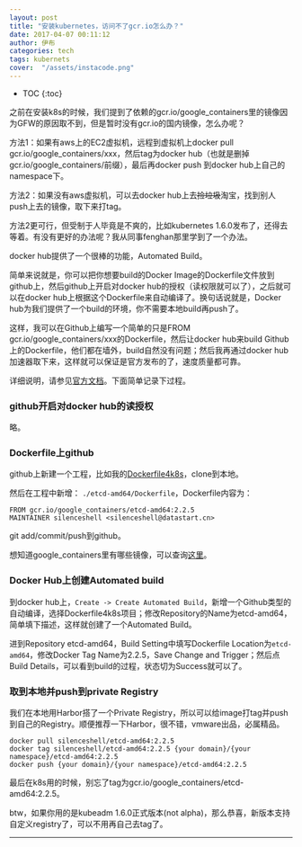 ```yaml
---
layout: post
title: "安装kubernetes，访问不了gcr.io怎么办？"
date: 2017-04-07 00:11:12
author: 伊布
categories: tech
tags: kubernets
cover:  "/assets/instacode.png"
---
```


* TOC
{:toc}

之前在安装k8s的时候，我们提到了依赖的gcr.io/google_containers里的镜像因为GFW的原因取不到，但是暂时没有gcr.io的国内镜像，怎么办呢？

方法1：如果有aws上的EC2虚拟机，远程到虚拟机上docker pull gcr.io/google_containers/xxx，然后tag为docker hub（也就是删掉gcr.io/google_containers/前缀），最后再docker push 到docker hub上自己的namespace下。

方法2：如果没有aws虚拟机，可以去docker hub上去~~捡垃圾~~淘宝，找到别人push上去的镜像，取下来打tag。

方法2更可行，但受制于人毕竟是不爽的，比如kubernetes 1.6.0发布了，还得去等着。有没有更好的办法呢？我从同事fenghan那里学到了一个办法。

docker hub提供了一个很棒的功能，Automated Build。

简单来说就是，你可以把你想要build的Docker Image的Dockerfile文件放到github上，然后github上开启对docker hub的授权（读权限就可以了），之后就可以在docker hub上根据这个Dockerfile来自动编译了。换句话说就是，Docker hub为我们提供了一个build的环境，你不需要本地build再push了。

这样，我可以在Github上编写一个简单的只是FROM gcr.io/google_containers/xxx的Dockerfile，然后让docker hub来build Github上的Dockerfile，他们都在墙外，build自然没有问题；然后我再通过docker hub加速器取下来，这样就可以保证是官方发布的了，速度质量都可靠。

详细说明，请参见[官方文档](https://docs.docker.com/docker-hub/builds/)。下面简单记录下过程。

### github开启对docker hub的读授权

略。

### Dockerfile上github

github上新建一个工程，比如我的[Dockerfile4k8s](https://github.com/silenceshell/Dockerfile4k8s)，clone到本地。

然后在工程中新增： ```./etcd-amd64/Dockerfile```，Dockerfile内容为：

```
FROM gcr.io/google_containers/etcd-amd64:2.2.5
MAINTAINER silenceshell <silenceshell@datastart.cn>
```

git add/commit/push到github。

想知道google_containers里有哪些镜像，可以查询[这里](https://console.cloud.google.com/gcr/images/google-containers/GLOBAL?project=google-containers)。

### Docker Hub上创建Automated build

到docker hub上，```Create -> Create Automated Build```，新增一个Github类型的自动编译，选择Dockerfile4k8s项目；修改Repository的Name为etcd-amd64，简单填下描述，这样就创建了一个Automated Build。

进到Repository etcd-amd64，Build Setting中填写Dockerfile Location为```etcd-amd64```，修改Docker Tag Name为2.2.5，Save Change and Trigger；然后点Build Details，可以看到build的过程，状态切为Success就可以了。


### 取到本地并push到private Registry

我们在本地用Harbor搭了一个Private Registry，所以可以给image打tag并push到自己的Registry。顺便推荐一下Harbor，很不错，vmware出品，必属精品。

```
docker pull silenceshell/etcd-amd64:2.2.5
docker tag silenceshell/etcd-amd64:2.2.5 {your domain}/{your namespace}/etcd-amd64:2.2.5
docker push {your domain}/{your namespace}/etcd-amd64:2.2.5
```

最后在k8s用的时候，别忘了tag为gcr.io/google_containers/etcd-amd64:2.2.5。

btw，如果你用的是kubeadm 1.6.0正式版本(not alpha)，那么恭喜，新版本支持自定义registry了，可以不用再自己去tag了。


---
